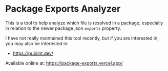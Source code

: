 # Package Exports Analyzer

This is a tool to help analyze which file is resolved in a package, especially
in relation to the newer package.json `exports` property.

I have not really maintained this tool recently, but if you are interested in,
you may also be interested in:

- https://publint.dev/

Available online at: https://package-exports.vercel.app/

